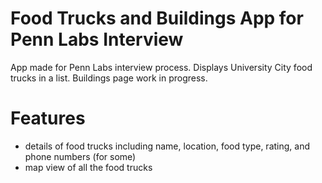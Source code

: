 # Food Trucks and Buildings App for Penn Labs Interview

App made for Penn Labs interview process. Displays University City food trucks in a list. Buildings page work in progress.

# Features
* details of food trucks including name, location, food type, rating, and phone numbers (for some)
* map view of all the food trucks
